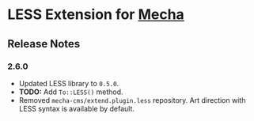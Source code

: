 LESS Extension for [Mecha](https://github.com/mecha-cms/mecha)
==============================================================

Release Notes
-------------

### 2.6.0

 - Updated LESS library to `0.5.0`.
 - **TODO:** Add `To::LESS()` method.
 - Removed `mecha-cms/extend.plugin.less` repository. Art direction with LESS syntax is available by default.
